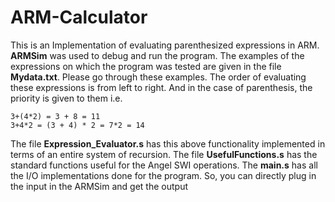 # ARM-Calculator

This is an Implementation of evaluating parenthesized expressions in ARM. **ARMSim** was used to debug and run the program. The examples of the expressions on which the program was tested are given in the file **Mydata.txt**. Please go through these examples. The order of evaluating these expressions is from left to right. And in the case of parenthesis, the priority is given to them i.e. 

    3+(4*2) = 3 + 8 = 11
    3+4*2 = (3 + 4) * 2 = 7*2 = 14

The file **Expression_Evaluator.s** has this above functionality implemented in terms of an entire system of recursion. The file **UsefulFunctions.s** has the standard functions useful for the Angel SWI operations. The **main.s** has all the I/O implementations done for the program. So, you can directly plug in the input in the ARMSim and get the output
    
    
